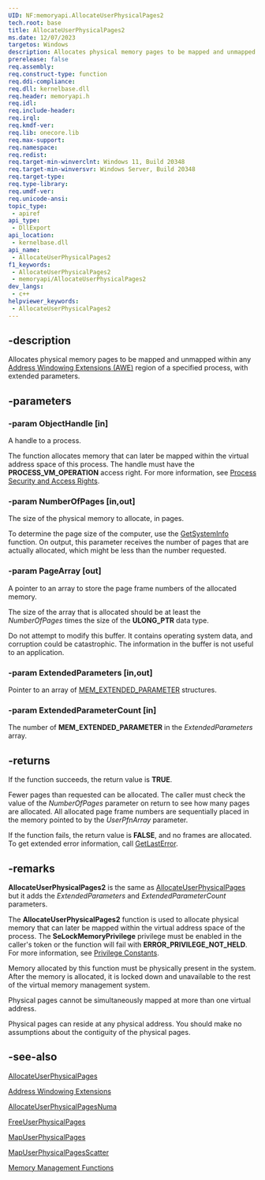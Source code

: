 ```yaml
---
UID: NF:memoryapi.AllocateUserPhysicalPages2
tech.root: base
title: AllocateUserPhysicalPages2
ms.date: 12/07/2023
targetos: Windows
description: Allocates physical memory pages to be mapped and unmapped within any Address Windowing Extensions (AWE) region of a specified process, with extended parameters.
prerelease: false
req.assembly: 
req.construct-type: function
req.ddi-compliance: 
req.dll: kernelbase.dll
req.header: memoryapi.h
req.idl: 
req.include-header: 
req.irql: 
req.kmdf-ver: 
req.lib: onecore.lib
req.max-support: 
req.namespace: 
req.redist: 
req.target-min-winverclnt: Windows 11, Build 20348
req.target-min-winversvr: Windows Server, Build 20348
req.target-type: 
req.type-library: 
req.umdf-ver: 
req.unicode-ansi: 
topic_type:
 - apiref
api_type:
 - DllExport
api_location:
 - kernelbase.dll
api_name:
 - AllocateUserPhysicalPages2
f1_keywords:
 - AllocateUserPhysicalPages2
 - memoryapi/AllocateUserPhysicalPages2
dev_langs:
 - c++
helpviewer_keywords:
 - AllocateUserPhysicalPages2
---
```


## -description

Allocates physical memory pages to be mapped and unmapped within any [Address Windowing Extensions (AWE)](/windows/desktop/Memory/address-windowing-extensions) region of a specified process, with extended parameters.

## -parameters

### -param ObjectHandle [in]

A handle to a process.

The function allocates memory that can later be mapped within the virtual address space of this process. The handle must have the <b>PROCESS_VM_OPERATION</b> access right. For more information, see <a href="/windows/desktop/ProcThread/process-security-and-access-rights">Process Security and Access Rights</a>.

### -param NumberOfPages [in,out]

The size of the physical memory to allocate, in pages.

To determine the page size of the computer, use the [GetSystemInfo](/windows/desktop/api/sysinfoapi/nf-sysinfoapi-getsysteminfo) function. On output, this parameter receives the number of pages that are actually allocated, which might be less than the number requested.

### -param PageArray [out]

A pointer to an array to store the page frame numbers of the allocated memory.

The size of the array that is allocated should be at least the *NumberOfPages* times the size of the **ULONG_PTR** data type.

Do not attempt to modify this buffer. It contains operating system data, and corruption could be catastrophic. The information in the buffer is not useful to an application.

### -param ExtendedParameters [in,out]

Pointer to an array of [MEM_EXTENDED_PARAMETER](/windows/win32/api/winnt/ns-winnt-mem_extended_parameter) structures.

### -param ExtendedParameterCount [in]

The number of **MEM_EXTENDED_PARAMETER** in the *ExtendedParameters* array.

## -returns

If the function succeeds, the return value is **TRUE**.

Fewer pages than requested can be allocated. The caller must check the value of the *NumberOfPages* parameter on return to see how many pages are allocated. All allocated page frame numbers are sequentially placed in the memory pointed to by the *UserPfnArray* parameter.

If the function fails, the return value is **FALSE**, and no frames are allocated. To get extended error information, call [GetLastError](/windows/desktop/api/errhandlingapi/nf-errhandlingapi-getlasterror).

## -remarks

**AllocateUserPhysicalPages2** is the same as [AllocateUserPhysicalPages](nf-memoryapi-allocateuserphysicalpages.md) but it adds the *ExtendedParameters* and *ExtendedParameterCount* parameters.


The **AllocateUserPhysicalPages2** function is used to allocate physical memory that can later be mapped within the virtual address space of the process. The **SeLockMemoryPrivilege** privilege  must be enabled in the caller's token or the function will fail with **ERROR_PRIVILEGE_NOT_HELD**. For more information, see [Privilege Constants](/windows/desktop/SecAuthZ/privilege-constants).

Memory allocated by this function must be physically present in the system. After the memory is allocated, it is locked down and unavailable to the rest of the virtual memory management system.

Physical pages cannot be simultaneously mapped at more than one virtual address.

Physical pages can reside at any physical address. You should make no assumptions about the contiguity of the physical pages.

## -see-also

[AllocateUserPhysicalPages](nf-memoryapi-allocateuserphysicalpages.md)

<a href="/windows/desktop/Memory/address-windowing-extensions">Address Windowing Extensions</a>



<a href="/windows/desktop/api/memoryapi/nf-memoryapi-allocateuserphysicalpagesnuma">AllocateUserPhysicalPagesNuma</a>



<a href="/windows/desktop/api/memoryapi/nf-memoryapi-freeuserphysicalpages">FreeUserPhysicalPages</a>



<a href="/windows/desktop/api/memoryapi/nf-memoryapi-mapuserphysicalpages">MapUserPhysicalPages</a>



<a href="/windows/desktop/api/winbase/nf-winbase-mapuserphysicalpagesscatter">MapUserPhysicalPagesScatter</a>



<a href="/windows/desktop/Memory/memory-management-functions">Memory Management Functions</a>
